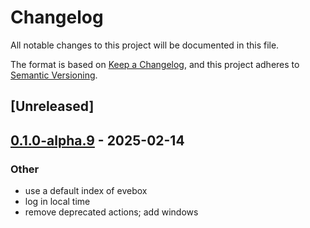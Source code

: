 # Changelog

All notable changes to this project will be documented in this file.

The format is based on [Keep a Changelog](https://keepachangelog.com/en/1.0.0/),
and this project adheres to [Semantic Versioning](https://semver.org/spec/v2.0.0.html).

## [Unreleased]

## [0.1.0-alpha.9](https://github.com/jasonish/evectl/compare/v0.1.0-alpha.8...v0.1.0-alpha.9) - 2025-02-14

### Other

- use a default index of evebox
- log in local time
- remove deprecated actions; add windows
